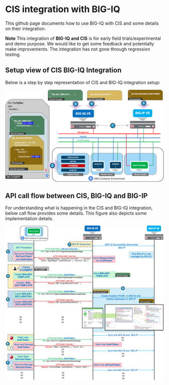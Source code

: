 # CIS integration with BIG-IQ
This github page documents how to use BIG-IQ with CIS and some details on their integration.

**Note** This integration of **BIG-IQ and CIS** is for early field trials/experimental and demo purpose. We would like to get some feedback and potentially make improvements. The integration has not gone through regression testing. 

## Setup view of CIS BIG-IQ Integration
Below is a step by step representation of CIS and BIG-IQ integration setup:


![CIS BIG-IQ BIG-IP setup](images/CIS-AS3-BIQ-BIGIP-SETUP.png)

## API call flow between CIS, BIG-IQ and BIG-IP
For understanding what is happening in the CIS and BIG-IQ integration, below call flow provides some details.
This figure also depicts some implementation details.


![CIS BIG-IQ BIG-IP setup](images/API-PROCEDURE-CIS-AS3-BIQ-BIGIP.png)
